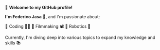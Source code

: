 🚀 **Welcome to my GitHub profile!**

**I'm Federico Jasa** 👋, and I'm passionate about:

📌 Coding 👨‍💻
📌 Filmmaking 📽️
📌 Robotics 🤖

Currently, I'm diving deep into various topics to expand my knowledge and skills 📚


<!---
jsfederico7/jsfederico7 is a ✨ special ✨ repository because its `README.md` (this file) appears on your GitHub profile.
You can click the Preview link to take a look at your changes.
--->
